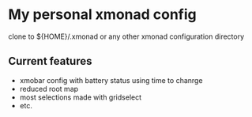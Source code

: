 # My personal xmonad config
clone to ${HOME}/.xmonad or any other xmonad configuration directory

## Current features
 * xmobar config with battery status using time to chanrge
 * reduced root map
 * most selections made with gridselect
 * etc.
